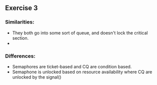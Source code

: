 ## Exercise 3

### Similarities:
- They both go into some sort of queue, and doesn't lock the critical section.
- 

### Differences:
- Semaphores are ticket-based and CQ are condition based.
- Semaphone is unlocked based on resource availability where CQ are unlocked by the signal()